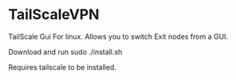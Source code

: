 # TailScaleVPN
TailScale Gui For linux. Allows you to switch Exit nodes from a GUI. 

Download and run 
sudo ./install.sh 

Requires tailscale to be installed. 

